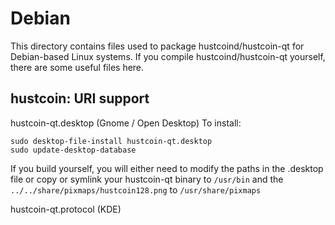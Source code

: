 
Debian
====================
This directory contains files used to package hustcoind/hustcoin-qt
for Debian-based Linux systems. If you compile hustcoind/hustcoin-qt yourself, there are some useful files here.

## hustcoin: URI support ##


hustcoin-qt.desktop  (Gnome / Open Desktop)
To install:

	sudo desktop-file-install hustcoin-qt.desktop
	sudo update-desktop-database

If you build yourself, you will either need to modify the paths in
the .desktop file or copy or symlink your hustcoin-qt binary to `/usr/bin`
and the `../../share/pixmaps/hustcoin128.png` to `/usr/share/pixmaps`

hustcoin-qt.protocol (KDE)

